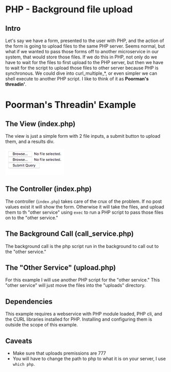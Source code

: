 # PHP - Background file upload

## Intro

Let's say we have a form, presented to the user with PHP, and the action of the form is going to upload files to the same PHP server.  Seems normal, but what if we wanted to pass those forms off to another microservice in our system, that would store those files.  If we do this in PHP, not only do we have to wait for the files to first upload to the PHP server, but then we have to wait for the script to upload those files to other server because PHP is synchronous.  We could dive into curl_multiple_*, or even simpler we can shell execute to another PHP script.  I like to think of it as **Poorman's threadin'**.

# Poorman's Threadin' Example

## The View (index.php)

The view is just a simple form with 2 file inputs, a submit button to upload them, and a results div.

![view image](view.png)

## The Controller (index.php)

The controller (`index.php`) takes care of the crux of the problem.  If no post values exist it will show the form.  Otherwise it will take the files, and upload them to th "other service" using `exec` to run a PHP script to pass those files on to the "other service."  

## The Background Call (call_service.php)

The background call is the php script run in the background to call out to the "other service."

## The "Other Service" (upload.php)

For this example I will use another PHP script for the "other service."  This "other service" will just move the files into the "uploads" directory.  

## Dependencies

This example requires a webservice with PHP module loaded, PHP cli, and the CURL libraries installed for PHP.  Installing and configuring them is outside the scope of this example.

## Caveats

- Make sure that uploads premissions are 777
- You will have to change the path to php to what it is on your server, I use `which php`.
